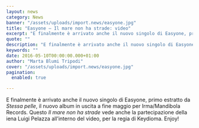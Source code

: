 ```yaml
---
layout: news
category: News
banner: "/assets/uploads/import.news/easyone.jpg"
title: "Easyone – Il mare non ha strade: video"
excerpt: "E finalmente è arrivato anche il nuovo singolo di Easyone, primo estratto da Stessa pelle, il nuovo album in uscita a fine maggio per Irma/Mandibola Records. Questo Il mare non ha strade vede anche la partecipazione della iena Luigi Pelazza all’interno del video, per la regia di Keydioma. Enjoy!"
quote: ""
description: "E finalmente è arrivato anche il nuovo singolo di Easyone, primo estratto da Stessa pelle, il nuovo album in uscita a fine maggio per Irma/Mandibola Records. Questo Il mare non ha strade vede anche la partecipazione della iena Luigi Pelazza all’interno del video, per la regia di Keydioma. Enjoy!"
keywords: ""
date: 2016-05-10T00:00:00.000+01:00
author: "Marta Blumi Tripodi"
cover: "/assets/uploads/import.news/easyone.jpg"
pagination:
  enabled: true

---
```


E finalmente è arrivato anche il nuovo singolo di Easyone, primo estratto da _Stessa pelle_, il nuovo album in uscita a fine maggio per Irma/Mandibola Records. Questo _Il mare non ha strade_ vede anche la partecipazione della iena Luigi Pelazza all’interno del video, per la regia di Keydioma. Enjoy!